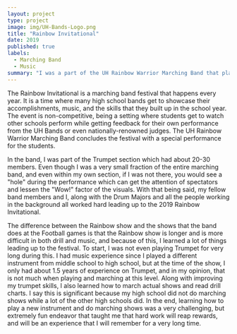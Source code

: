 ```yaml
---
layout: project
type: project
image: img/UH-Bands-Logo.png
title: "Rainbow Invitational"
date: 2019
published: true
labels:
  - Marching Band
  - Music
summary: "I was a part of the UH Rainbow Warrior Marching Band that played at the 2019 Rainbow Invitational."
---
```


The Rainbow Invitational is a marching band festival that happens every year. It is a time where many high school bands get to showcase their accomplishments, music, and the skills that they built up in the school year. The event is non-competitive, being a setting where students get to watch other schools perform while getting feedback for their own performance from the UH Bands or even nationally-renowned judges. The UH Rainbow Warrior Marching Band concludes the festival with a special performance for the students.

In the band, I was part of the Trumpet section which had about 20-30 members. Even though I was a very small fraction of the entire marching band, and even within my own section, if I was not there, you would see a "hole" during the performance which can get the attention of spectators and lessen the "Wow!" factor of the visuals. With that being said, my fellow band members and I, along with the Drum Majors and all the people working in the background all worked hard leading up to the 2019 Rainbow Invitational.

The difference between the Rainbow show and the shows that the band does at the Football games is that the Rainbow show is longer and is more difficult in both drill and music, and because of this, I learned a lot of things leading up to the festival. To start, I was not even playing Trumpet for very long during this. I had music experience since I played a different instrument from middle school to high school, but at the time of the show, I only had about 1.5 years of experience on Trumpet, and in my opinion, that is not much when playing and marching at this level. Along with improving my trumpet skills, I also learned how to march actual shows and read drill charts. I say this is significant because my high school did not do marching shows while a lot of the other high schools did. In the end, learning how to play a new instrument and do marching shows was a very challenging, but extremely fun endeavor that taught me that hard work will reap rewards, and will be an experience that I will remember for a very long time.
